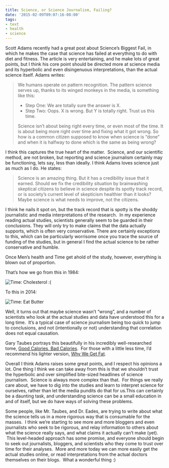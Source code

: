 ```yaml
---
title: Science, or Science Journalism, Failing?
date: '2015-02-09T09:07:16-08:00'
tags:
- text
- health
- science
---
```

Scott Adams recently had a great post about Science’s Biggest Fail, in which he makes the case that science has failed at everything to do with diet and fitness. The article is very entertaining, and he make lots of great points, but I think his core point should be directed more at science media and its hyperbolic and even disingenuous interpretations, than the actual science itself. Adams writes:

> We humans operate on pattern recognition. The pattern science serves up, thanks to its winged monkeys in the media, is something like this:
>
> * Step One: We are totally sure the answer is X.
> * Step Two: Oops. X is wrong. But Y is totally right. Trust us this time.
>
> Science isn’t about being right every time, or even most of the time. It is about being more right over time and fixing what it got wrong. So how is a common citizen supposed to know when science is “done” and when it is halfway to done which is the same as being wrong?

I think this captures the true heart of the matter.  Science, and our scientific method, are not broken, but reporting and science journalism certainly may be functioning, lets say, less than ideally. I think Adams loves science just as much as I do. He states:

> Science is an amazing thing. But it has a credibility issue that it earned. Should we fix the credibility situation by brainwashing skeptical citizens to believe in science despite its spotty track record, or is society’s current level of skepticism healthier than it looks? Maybe science is what needs to improve, not the citizens.

I think he nails it spot on, but the track record that is spotty is the shoddy journalistic and media interpretations of the research.  In my experience reading actual studies, scientists generally seem to be guarded in their conclusions. They will only try to make claims that the data actually supports, which is often very conservative. There are certainly exceptions to this, which can be particularly worrisome once you trace the source of funding of the studies, but in general I find the actual science to be rather conservative and humble.

Once Men’s health and Time get ahold of the study, however, everything is blown out of proportion.

That’s how we go from this in 1984:

![Time: Cholesterol :(](https://78.media.tumblr.com/cce344d830eb5a13a30e3a1f5133b8a5/tumblr_inline_njda19ATMA1qkxidx.jpg)

To this in 2014:

![Time: Eat Butter](https://78.media.tumblr.com/aa910ea4ce5f01aa790e7fede3a2b1da/tumblr_inline_njda29XQyY1qkxidx.jpg)

Well, it turns out that maybe science wasn’t “wrong”, and a number of scientists who look at the actual studies and data have understood this for a long time.  It’s a typical case of science journalism being too quick to jump to conclusions, and not (intentionally or not) understanding that correlation does not equal causation.

Gary Taubes portrays this beautifully in his incredibly well-researched tome, [Good Calories, Bad Calories](https://www.amazon.com/Good-Calories-Bad-Controversial-Science/dp/1400033462/ref=sr_1_1?ie=UTF8&qid=1510252661&sr=8-1&keywords=good+calories%2C+bad+calories).  For those with a little less time, I’d recommend his lighter version, [Why We Get Fat](https://www.amazon.com/Why-We-Get-Fat-About/dp/0307474259/ref=pd_sim_14_1?_encoding=UTF8&psc=1&refRID=1SX7VNZTNRXKXP29BF3W).

Overall I think Adams raises some great points, and I respect his opinions a lot. One thing I think we can take away from this is that we shouldn’t trust the hyperbolic and over simplified bite-sized headlines of science journalism.  Science is always more complex than that.  For things we really care about, we have to dig into the studies and learn to interpret science for ourselves, rather than let the media pundits do that for us.This can certainly be a daunting task, and understanding science can be a small education in and of itself, but we do have ways of solving these problems.

Some people, like Mr. Taubes, and Dr. Eades, are trying to write about what the science tells us in a more rigorous way that is consumable for the masses.  I think we’re starting to see more and more bloggers and even journalists who seek to be rigorous, and relay information to others about what the science really says, and what claims it actually can’t make (yet).  This level-headed approach has some promise, and everyone should begin to seek out journalists, bloggers, and scientists who they come to trust over time for their analyses.  More and more today we can more easily get the actual studies online, or read interpretations from the actual doctors themselves on their blogs.  What a wonderful thing :)

